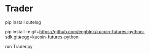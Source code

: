 # Trader

pip install cutelog

pip install -e git+https://github.com/engblnk/kucoin-futures-python-sdk.git#egg=kucoin-futures-python

run Trader.py
